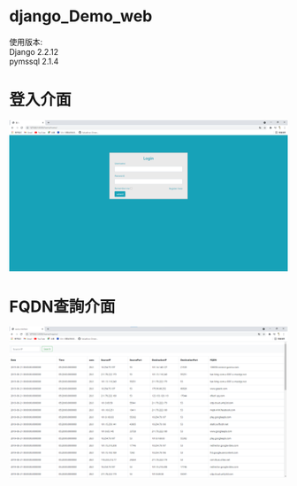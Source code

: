 # django_Demo_web
使用版本:  
Django 2.2.12  
pymssql 2.1.4  
# 登入介面
![image](picture/login.png)
# FQDN查詢介面
![image](picture/query_interface.png)

